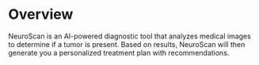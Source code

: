# Overview
NeuroScan is an AI-powered diagnostic tool that analyzes medical images to determine if a tumor is present. Based on results, NeuroScan will then generate you a personalized treatment plan with recommendations.





